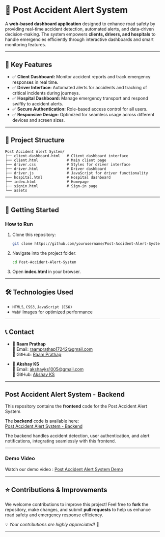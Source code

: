 # 🚗 **Post Accident Alert System**  

A **web-based dashboard application** designed to enhance road safety by providing real-time accident detection, automated alerts, and data-driven decision-making. The system empowers **clients, drivers, and hospitals** to handle emergencies efficiently through interactive dashboards and smart monitoring features.

---

## 📌 **Key Features**

- ✅ **Client Dashboard:** Monitor accident reports and track emergency responses in real time.  
- ✅ **Driver Interface:** Automated alerts for accidents and tracking of critical incidents during journeys.  
- ✅ **Hospital Dashboard:** Manage emergency transport and respond swiftly to accident alerts.  
- ✅ **Secure Authentication:** Role-based access control for all users.  
- ✅ **Responsive Design:** Optimized for seamless usage across different devices and screen sizes.  

---

## 📂 **Project Structure**

```
Post Accident Alert System/
├── client-dashboard.html   # Client dashboard interface
├── client.html             # Main client page
├── driver.css              # Styles for driver interface
├── driver.html             # Driver dashboard
├── driver.js               # JavaScript for driver functionality
├── hospital.html           # Hospital dashboard
├── index.html              # Homepage
├── signin.html             # Sign-in page
└── assets
```

---

## 🚀 **Getting Started**
 
### **How to Run**
1. Clone this repository:  

   ```bash
   git clone https://github.com/yourusername/Post-Accident-Alert-System.git
   ```  

2. Navigate into the project folder:  

   ```bash
   cd Post-Accident-Alert-System
   ```  

3. Open **index.html** in your browser.

---

## 🛠 **Technologies Used**

- `HTML5`, `CSS3`, `JavaScript (ES6)`
- `WebP` Images for optimized performance   
 
---

## 📞 **Contact**

- 👤 **Raam Prathap**  
  📧 Email: [raamprathap17242@gmail.com](mailto:raamprathap17242@gmail.com)  
  🔗 GitHub: [Raam Prathap](https://github.com/Raamprathap)  

- 👤 **Akshay KS**  
  📧 Email: [akshayks1005@gmail.com](mailto:akshayks1005@gmail.com)  
  🔗 GitHub: [Akshay KS](https://github.com/akshayks13)  

---
## Post Accident Alert System - Backend  

This repository contains the **frontend** code for the Post Accident Alert System.  

The **backend** code is available here:  
[Post Accident Alert System - Backend](https://github.com/Raamprathap/Post-Accident-Alert-System-Backend)  

The backend handles accident detection, user authentication, and alert notifications, integrating seamlessly with this frontend.

---

### Demo Video
Watch our demo video : [Post Accident Alert System Demo](https://drive.google.com/file/d/1Tzeq6simlTILJcOodSM1JiZsNi3x_R4g/view?usp=drive_link)

---

## ⭐ **Contributions & Improvements**  

We welcome contributions to improve this project! Feel free to **fork** the repository, make changes, and submit **pull requests** to help us enhance road safety and emergency response efficiency.  

💡 *Your contributions are highly appreciated!* 🚀  

---
